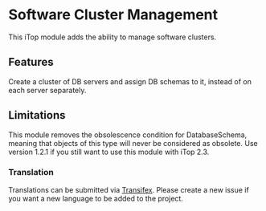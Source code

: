 Software Cluster Management
===========================

This iTop module adds the ability to manage software clusters.

## Features

Create a cluster of DB servers and assign DB schemas to it, instead of on each server separately.

## Limitations

This module removes the obsolescence condition for DatabaseSchema, meaning that objects of this type will never be considered as obsolete.
Use version 1.2.1 if you still want to use this module with iTop 2.3.

### Translation

Translations can be submitted via [Transifex](https://www.transifex.com/super-visions/sv-software-cluster-mgmt).
Please create a new issue if you want a new language to be added to the project.
